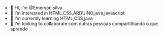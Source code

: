 - 👋 Hi, I’m @Emerson silva
- 👀 I’m interested in  HTML,CSS,ARDUINO,java,javascript
- 🌱 I’m currently learning HTML,CSS,java
- 💞️ I’m looking to collaborate com outras pessoas compartilhando o que aprendo

<!---
emersondk/emersondk is a ✨ special ✨ repository because its `README.md` (this file) appears on your GitHub profile.
You can click the Preview link to take a look at your changes.
--->
